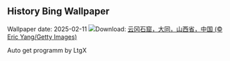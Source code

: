 ## History Bing Wallpaper
Wallpaper date: 2025-02-11
![](https://www.bing.com/th?id=OHR.YungangGrottoes_ZH-CN8275054060_UHD.jpg&w=1000)Download: [云冈石窟，大同，山西省，中国 (© Eric Yang/Getty Images)](https://www.bing.com/th?id=OHR.YungangGrottoes_ZH-CN8275054060_UHD.jpg)

Auto get programm by LtgX
